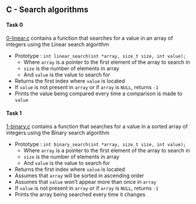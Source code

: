## C - Search algorithms

#### Task 0
[0-linear.c](0-linear.c) contains a function that searches for a value in an array of integers using the Linear search algorithm
- Prototype : `int linear_search(int *array, size_t size, int value);`
	- Where `array` is a pointer to the first element of the array to search in
	- `size` is the number of elements in array
	- And `value` is the value to search for
- Returns the first index where `value` is located
- If `value` is not present in `array` or if `array` is `NULL`, returns `-1`
- Prints the value being compared every time a comparison is made to `value`

#### Task 1
[1-binary.c](1-binary.c) contains a function that searches for a value in a sorted array of integers using the Binary search algorithm
- Prototype : `int binary_search(int *array, size_t size, int value);`
	- Where `array` is a pointer to the first element of the array to search in
	- `size` is the number of elements in array
	- And `value` is the value to search for
- Returns the first index where `value` is located
- Assumes that `array` will be sorted in ascending order
- Assumes that `value` won’t appear more than once in `array`
- If `value` is not present in `array` or if `array` is `NULL`, returns `-1`
- Prints the array being searched every time it changes
